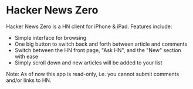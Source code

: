 Hacker News Zero
================

Hacker News Zero is a HN client for iPhone & iPad.  Features include:

- Simple interface for browsing 
- One big button to switch back and forth between article and comments 
- Switch between the HN front page, "Ask HN", and the "New" section with ease 
- Simply scroll down and new articles will be added to your list

Note: As of now this app is read-only, i.e. you cannot submit comments and/or links to HN.
